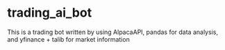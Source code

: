 # trading_ai_bot
This is a trading bot written by using AlpacaAPI, pandas for data analysis, and yfinance + talib for market information
